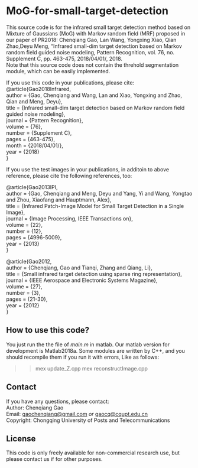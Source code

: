 # MoG-for-small-target-detection
This source code is for the infrared small target detection method based on  Mixture of Gaussians (MoG) with Markov random field (MRF) proposed in our paper of PR2018: Chenqiang Gao, Lan Wang, Yongxing Xiao, Qian Zhao,Deyu Meng, “Infrared small-dim target detection based on Markov random field guided noise modeling, Pattern Recognition, vol. 76, no. Supplement C, pp. 463-475, 2018/04/01/, 2018.  
Note that this source code does not contain the threhold segmentation module, which can be easily implemented.

If you use this code in your publications, please cite:  
@article{Gao2018Infrared,  
   author = {Gao, Chenqiang and Wang, Lan and Xiao, Yongxing and Zhao, Qian and Meng, Deyu},  
   title = {Infrared small-dim target detection based on Markov random field guided noise modeling},  
   journal = {Pattern Recognition},  
   volume = {76},  
   number = {Supplement C},  
   pages = {463-475},  
   month = {2018/04/01/},  
   year = {2018}  
}  

If you use the test images in your publications, in additoin to above reference, please cite the following references, too:

@article{Gao2013IPI,  
   author = {Gao, Chenqiang and Meng, Deyu and Yang, Yi and Wang, Yongtao and Zhou, Xiaofang and Hauptmann, Alex},  
   title = {Infrared Patch-Image Model for Small Target Detection in a Single Image},  
   journal = {Image Processing, IEEE Transactions on},  
   volume = {22},  
   number = {12},  
   pages = {4996-5009},  
   year = {2013}  
}

@article{Gao2012,  
 author = {Chenqiang, Gao and Tianqi, Zhang and Qiang, Li},  
 title = {Small infrared target detection using sparse ring representation},  
  journal = {IEEE Aerospace and Electronic Systems Magazine},  
   volume = {27},  
   number = {3},  
   pages = {21-30},  
   year = {2012}  
}  


## How to use this code?
You just run the the file of *main.m* in matlab. Our matlab version for development is Matlab2018a. 
Some modules are written by C++, and you should recompile them if you run
it with errors, Like as follows:
>> mex update_Z.cpp
>> mex reconstructImage.cpp

## Contact
If you have any questions, please contact:  
Author: Chenqiang Gao  
Email: gaochenqiang@gmail.com *or* gaocq@cqupt.edu.cn  
Copyright: Chongqing University of Posts and Telecommunications  
## License
This code is only freely available for non-commercial research use, but please contact us if for other purposes.
